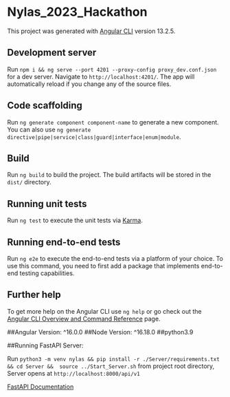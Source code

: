 # Nylas_2023_Hackathon

This project was generated with [Angular CLI](https://github.com/angular/angular-cli) version 13.2.5.

## Development server

Run `npm i && ng serve --port 4201 --proxy-config proxy_dev.conf.json` for a dev server. Navigate to `http://localhost:4201/`. The app will automatically reload if you change any of the source files.

## Code scaffolding

Run `ng generate component component-name` to generate a new component. You can also use `ng generate directive|pipe|service|class|guard|interface|enum|module`.

## Build

Run `ng build` to build the project. The build artifacts will be stored in the `dist/` directory.

## Running unit tests

Run `ng test` to execute the unit tests via [Karma](https://karma-runner.github.io).

## Running end-to-end tests

Run `ng e2e` to execute the end-to-end tests via a platform of your choice. To use this command, you need to first add a package that implements end-to-end testing capabilities.

## Further help

To get more help on the Angular CLI use `ng help` or go check out the [Angular CLI Overview and Command Reference](https://angular.io/cli) page.



##Angular Version:  ^16.0.0
##Node Version: ^16.18.0
##python3.9



##Running FastAPI Server:

Run `python3 -m venv nylas && pip install -r ./Server/requirements.txt && cd Server &&  source ../Start_Server.sh` from project root directory, Server opens at `http://localhost:8000/api/v1`

[FastAPI Documentation](https://fastapi.tiangolo.com/tutorial/)
